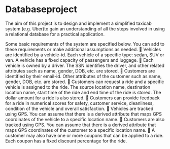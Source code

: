 # Databaseproject

The aim of this project is to design and implement a simplified taxicab system (e.g. Uber)to gain an understanding of all the steps involved in using a relational database for a practical application.

Some basic requirements of the system are specified below. You can add to these requirements
or make additional assumptions as needed.
 Vehicles are identified by a vehicle-id. Each vehicle of a specific type: sedan, SUV or
van. A vehicle has a fixed capacity of passengers and luggage.
 Each vehicle is owned by a driver. The SSN identifies the driver, and other related
attributes such as name, gender, DOB, etc. are stored.
 Customers are identified by their email-id. Other attributes of the customer such as
name, gender, DOB, etc. are stored.
 Customers can request a ride and a specific vehicle is assigned to the ride. The source
location name, destination location name, start time of the ride and end time of the
ride is stored. The dollar amount for a ride is also stored.
 Customers can provide feedback for a ride in numerical scores for safety, customer
service, cleanliness, condition of the vehicle and overall satisfaction.
 Vehicles are tracked using GPS. You can assume that there is a derived attribute that
maps GPS coordinates of the vehicle to a specific location name.
 Customers are also tracked using GPS. You can assume that there is a derived attribute
that maps GPS coordinates of the customer to a specific location name.
 A customer may also have one or more coupons that can be applied to a ride. Each
coupon has a fixed discount percentage for the ride.
